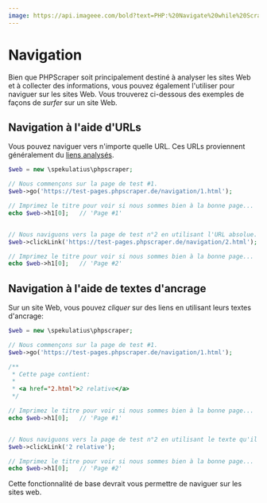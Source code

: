 ```yaml
---
image: https://api.imageee.com/bold?text=PHP:%20Navigate%20while%20Scraping&bg_image=https://images.unsplash.com/photo-1542762933-ab3502717ce7
---
```


# Navigation

Bien que PHPScraper soit principalement destiné à analyser les sites Web et à collecter des informations, vous pouvez également l'utiliser pour naviguer sur les sites Web. Vous trouverez ci-dessous des exemples de façons de *surfer* sur un site Web.


## Navigation à l'aide d'URLs

Vous pouvez naviguer vers n'importe quelle URL. Ces URLs proviennent généralement du [liens analysés](/fr/examples/scrape-links.html).

```php
$web = new \spekulatius\phpscraper;

// Nous commençons sur la page de test #1.
$web->go('https://test-pages.phpscraper.de/navigation/1.html');

// Imprimez le titre pour voir si nous sommes bien à la bonne page...
echo $web->h1[0];   // 'Page #1'


// Nous naviguons vers la page de test n°2 en utilisant l'URL absolue.
$web->clickLink('https://test-pages.phpscraper.de/navigation/2.html');

// Imprimez le titre pour voir si nous sommes bien à la bonne page...
echo $web->h1[0];   // 'Page #2'
```


## Navigation à l'aide de textes d'ancrage

Sur un site Web, vous pouvez *cliquer* sur des liens en utilisant leurs textes d'ancrage:

```php
$web = new \spekulatius\phpscraper;

// Nous commençons sur la page de test #1.
$web->go('https://test-pages.phpscraper.de/navigation/1.html');

/**
 * Cette page contient:
 *
 * <a href="2.html">2 relative</a>
 */

// Imprimez le titre pour voir si nous sommes bien à la bonne page...
echo $web->h1[0];   // 'Page #1'


// Nous naviguons vers la page de test n°2 en utilisant le texte qu'il y a sur la page.
$web->clickLink('2 relative');

// Imprimez le titre pour voir si nous sommes bien à la bonne page...
echo $web->h1[0];   // 'Page #2'
```

Cette fonctionnalité de base devrait vous permettre de naviguer sur les sites web.

